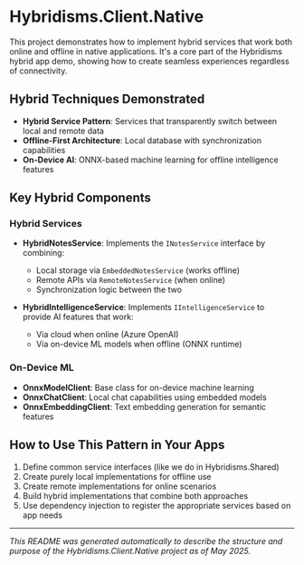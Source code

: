 # Hybridisms.Client.Native

This project demonstrates how to implement hybrid services that work both online and offline in native applications. It's a core part of the Hybridisms hybrid app demo, showing how to create seamless experiences regardless of connectivity.

## Hybrid Techniques Demonstrated

- **Hybrid Service Pattern**: Services that transparently switch between local and remote data
- **Offline-First Architecture**: Local database with synchronization capabilities
- **On-Device AI**: ONNX-based machine learning for offline intelligence features

## Key Hybrid Components

### Hybrid Services
- **HybridNotesService**: Implements the `INotesService` interface by combining:
  - Local storage via `EmbeddedNotesService` (works offline)
  - Remote APIs via `RemoteNotesService` (when online)
  - Synchronization logic between the two
  
- **HybridIntelligenceService**: Implements `IIntelligenceService` to provide AI features that work:
  - Via cloud when online (Azure OpenAI)
  - Via on-device ML models when offline (ONNX runtime)

### On-Device ML
- **OnnxModelClient**: Base class for on-device machine learning
- **OnnxChatClient**: Local chat capabilities using embedded models
- **OnnxEmbeddingClient**: Text embedding generation for semantic features

## How to Use This Pattern in Your Apps

1. Define common service interfaces (like we do in Hybridisms.Shared)
2. Create purely local implementations for offline use
3. Create remote implementations for online scenarios
4. Build hybrid implementations that combine both approaches
5. Use dependency injection to register the appropriate services based on app needs

---
*This README was generated automatically to describe the structure and purpose of the Hybridisms.Client.Native project as of May 2025.*
